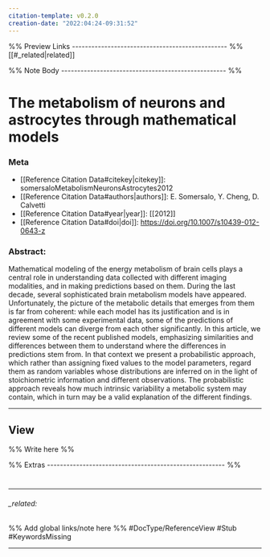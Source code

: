 ```yaml
---
citation-template: v0.2.0
creation-date: "2022:04:24-09:31:52"
---
```


%% Preview Links ------------------------------------------------ %%
[[#_related|related]]

%% Note Body --------------------------------------------------- %%
# The metabolism of neurons and astrocytes through mathematical models

### Meta
- [[Reference Citation Data#citekey|citekey]]: somersaloMetabolismNeuronsAstrocytes2012
- [[Reference Citation Data#authors|authors]]: E. Somersalo, Y. Cheng, D. Calvetti
- [[Reference Citation Data#year|year]]: [[2012]]
- [[Reference Citation Data#doi|doi]]: https://doi.org/10.1007/s10439-012-0643-z

### Abstract:
Mathematical modeling of the energy metabolism of brain cells plays a central role in understanding data collected with different imaging modalities, and in making predictions based on them. During the last decade, several sophisticated brain metabolism models have appeared. Unfortunately, the picture of the metabolic details that emerges from them is far from coherent: while each model has its justification and is in agreement with some experimental data, some of the predictions of different models can diverge from each other significantly. In this article, we review some of the recent published models, emphasizing similarities and differences between them to understand where the differences in predictions stem from. In that context we present a probabilistic approach, which rather than assigning fixed values to the model parameters, regard them as random variables whose distributions are inferred on in the light of stoichiometric information and different observations. The probabilistic approach reveals how much intrinsic variability a metabolic system may contain, which in turn may be a valid explanation of the different findings.

---

## View

%% Write here %%






%% Extras ------------------------------------------------------- %%
#
___

###### _related: 
%% Add global links/note here %%
#DocType/ReferenceView #Stub #KeywordsMissing 

___
